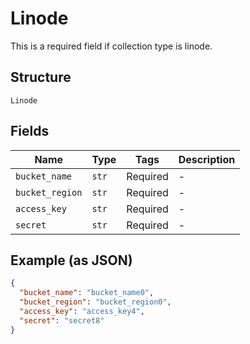 
# Linode

This is a required field if collection type is linode.

## Structure

`Linode`

## Fields

| Name | Type | Tags | Description |
|  --- | --- | --- | --- |
| `bucket_name` | `str` | Required | - |
| `bucket_region` | `str` | Required | - |
| `access_key` | `str` | Required | - |
| `secret` | `str` | Required | - |

## Example (as JSON)

```json
{
  "bucket_name": "bucket_name0",
  "bucket_region": "bucket_region0",
  "access_key": "access_key4",
  "secret": "secret8"
}
```

